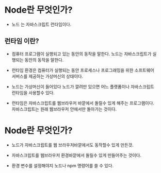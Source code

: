 # Node란 무엇인가?

- 노드 는 자바스크립트 런타임이다. 

## 런타임 이란?

- 컴퓨터 프로그램이 실행되고 있는 동안의 동작을 말한다. 노드는 자바스크립트가 실행되는 동안의 동작을 말한다. 

- 런타임 환경은 컴퓨터가 실행되는 동안 프로세스나 프로그래밍을 위한 소프트웨어 서버스를 제공하는 가상머신의 상태이다.

- 노드는 가상머신이 들어있다 노드가 깔려만 있으면 어느 플랫폼이나 자바스크립트 런타임을 사용할수 있다.

- 런타임은 자바스크립트를 웹브라우저 바깥에서 돌릴수 있게 해주는 프로그램이다. 자바스크립트는 원래 웹브라우저 안에서만 돌아가는 것이다. 

# Node란 무엇인가?

- 노드가 자바스크립트를 웹 브라우저바깥에서도 동작할수 있게 만든것.

- 자바스크립트를 웹브라우저 환경바깥에서 돌릴수 있게 만들어주는 것이다.

- 환경 변수를 설정해야지 노드나 npm 명령어를 쓸 수 있다.

